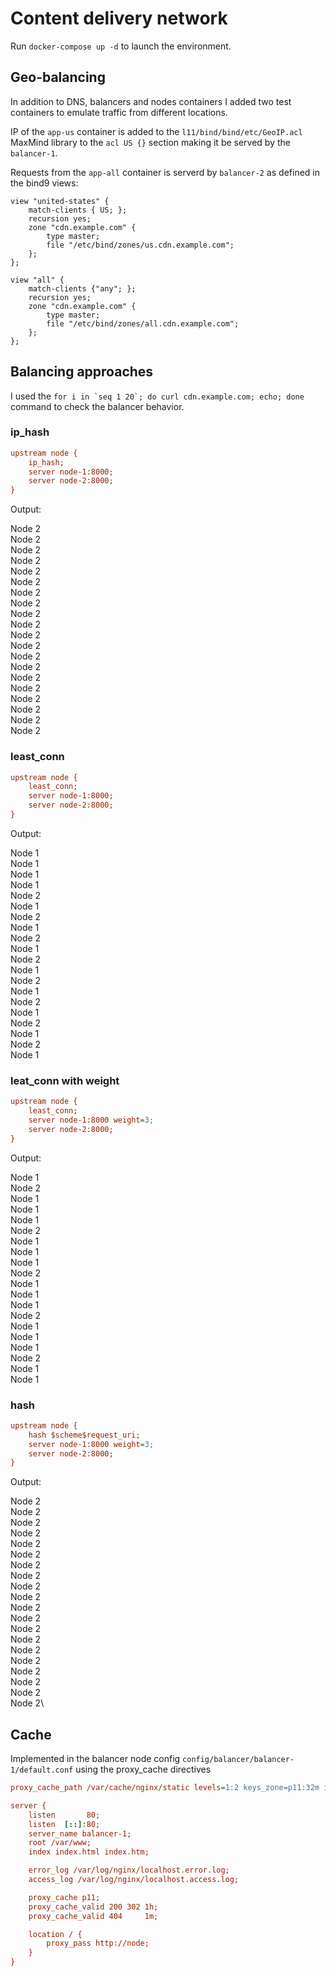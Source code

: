 # Content delivery network

Run ```docker-compose up -d``` to launch the environment. 

## Geo-balancing

In addition to DNS, balancers and nodes containers I added two test containers to emulate traffic from different locations. 

IP of the ```app-us``` container is added to the ```l11/bind/bind/etc/GeoIP.acl``` MaxMind library to the ```acl US {}``` section making it be served by the ```balancer-1```. 

Requests from the ```app-all``` container is serverd by ```balancer-2``` as defined in the bind9 views: 

```shell
view "united-states" {
    match-clients { US; };
    recursion yes;
    zone "cdn.example.com" {
        type master;
        file "/etc/bind/zones/us.cdn.example.com";
    };
};

view "all" {
    match-clients {"any"; };
    recursion yes;
    zone "cdn.example.com" {
        type master;
        file "/etc/bind/zones/all.cdn.example.com";
    };
};
```

## Balancing approaches

I used the ```for i in `seq 1 20`; do curl cdn.example.com; echo; done``` command to check the balancer behavior. 

### ip_hash

```ini
upstream node {
    ip_hash;
    server node-1:8000;
    server node-2:8000;
}
```

Output: 

Node 2\
Node 2\
Node 2\
Node 2\
Node 2\
Node 2\
Node 2\
Node 2\
Node 2\
Node 2\
Node 2\
Node 2\
Node 2\
Node 2\
Node 2\
Node 2\
Node 2\
Node 2\
Node 2\
Node 2

### least_conn

```ini
upstream node {
    least_conn;
    server node-1:8000;
    server node-2:8000;
}
```

Output:

Node 1\
Node 1\
Node 1\
Node 1\
Node 2\
Node 1\
Node 2\
Node 1\
Node 2\
Node 1\
Node 2\
Node 1\
Node 2\
Node 1\
Node 2\
Node 1\
Node 2\
Node 1\
Node 2\
Node 1

### leat_conn with weight 

```ini
upstream node {
    least_conn;
    server node-1:8000 weight=3;
    server node-2:8000;
}
```
Output:

Node 1\
Node 2\
Node 1\
Node 1\
Node 1\
Node 2\
Node 1\
Node 1\
Node 1\
Node 2\
Node 1\
Node 1\
Node 1\
Node 2\
Node 1\
Node 1\
Node 1\
Node 2\
Node 1\
Node 1

### hash

```ini
upstream node {
    hash $scheme$request_uri;
    server node-1:8000 weight=3;
    server node-2:8000;
}
```

Output: 

Node 2\
Node 2\
Node 2\
Node 2\
Node 2\
Node 2\
Node 2\
Node 2\
Node 2\
Node 2\
Node 2\
Node 2\
Node 2\
Node 2\
Node 2\
Node 2\
Node 2\
Node 2\
Node 2\
Node 2\


## Cache

Implemented in the balancer node config ```config/balancer/balancer-1/default.conf``` using the proxy_cache directives

```ini
proxy_cache_path /var/cache/nginx/static levels=1:2 keys_zone=p11:32m inactive=1d max_size=1g;
```

```ini
server {
    listen       80;
    listen  [::]:80;
    server_name balancer-1;
    root /var/www;
    index index.html index.htm;

    error_log /var/log/nginx/localhost.error.log;
    access_log /var/log/nginx/localhost.access.log;

    proxy_cache p11;
    proxy_cache_valid 200 302 1h;
    proxy_cache_valid 404     1m;

    location / {
        proxy_pass http://node;
    }
}
```